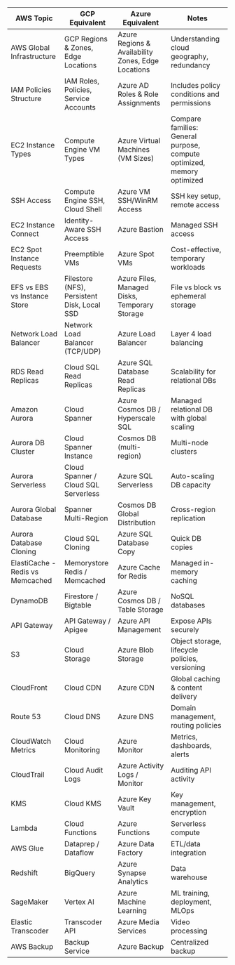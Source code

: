 | AWS Topic                        | GCP Equivalent                              | Azure Equivalent                                   | Notes                                                                  |
| -------------------------------- | ------------------------------------------- | -------------------------------------------------- | ---------------------------------------------------------------------- |
| AWS Global Infrastructure        | GCP Regions & Zones, Edge Locations         | Azure Regions & Availability Zones, Edge Locations | Understanding cloud geography, redundancy                              |
| IAM Policies Structure           | IAM Roles, Policies, Service Accounts       | Azure AD Roles & Role Assignments                  | Includes policy conditions and permissions                             |
| EC2 Instance Types               | Compute Engine VM Types                     | Azure Virtual Machines (VM Sizes)                  | Compare families: General purpose, compute optimized, memory optimized |
| SSH Access                       | Compute Engine SSH, Cloud Shell             | Azure VM SSH/WinRM Access                          | SSH key setup, remote access                                           |
| EC2 Instance Connect             | Identity-Aware SSH Access                   | Azure Bastion                                      | Managed SSH access                                                     |
| EC2 Spot Instance Requests       | Preemptible VMs                             | Azure Spot VMs                                     | Cost-effective, temporary workloads                                    |
| EFS vs EBS vs Instance Store     | Filestore (NFS), Persistent Disk, Local SSD | Azure Files, Managed Disks, Temporary Storage      | File vs block vs ephemeral storage                                     |
| Network Load Balancer            | Network Load Balancer (TCP/UDP)             | Azure Load Balancer                                | Layer 4 load balancing                                                 |
| RDS Read Replicas                | Cloud SQL Read Replicas                     | Azure SQL Database Read Replicas                   | Scalability for relational DBs                                         |
| Amazon Aurora                    | Cloud Spanner                               | Azure Cosmos DB / Hyperscale SQL                   | Managed relational DB with global scaling                              |
| Aurora DB Cluster                | Cloud Spanner Instance                      | Cosmos DB (multi-region)                           | Multi-node clusters                                                    |
| Aurora Serverless                | Cloud Spanner / Cloud SQL Serverless        | Azure SQL Serverless                               | Auto-scaling DB capacity                                               |
| Aurora Global Database           | Spanner Multi-Region                        | Cosmos DB Global Distribution                      | Cross-region replication                                               |
| Aurora Database Cloning          | Cloud SQL Cloning                           | Azure SQL Database Copy                            | Quick DB copies                                                        |
| ElastiCache - Redis vs Memcached | Memorystore Redis / Memcached               | Azure Cache for Redis                              | Managed in-memory caching                                              |
| DynamoDB                         | Firestore / Bigtable                        | Azure Cosmos DB / Table Storage                    | NoSQL databases                                                        |
| API Gateway                      | API Gateway / Apigee                        | Azure API Management                               | Expose APIs securely                                                   |
| S3                               | Cloud Storage                               | Azure Blob Storage                                 | Object storage, lifecycle policies, versioning                         |
| CloudFront                       | Cloud CDN                                   | Azure CDN                                          | Global caching & content delivery                                      |
| Route 53                         | Cloud DNS                                   | Azure DNS                                          | Domain management, routing policies                                    |
| CloudWatch Metrics               | Cloud Monitoring                            | Azure Monitor                                      | Metrics, dashboards, alerts                                            |
| CloudTrail                       | Cloud Audit Logs                            | Azure Activity Logs / Monitor                      | Auditing API activity                                                  |
| KMS                              | Cloud KMS                                   | Azure Key Vault                                    | Key management, encryption                                             |
| Lambda                           | Cloud Functions                             | Azure Functions                                    | Serverless compute                                                     |
| AWS Glue                         | Dataprep / Dataflow                         | Azure Data Factory                                 | ETL/data integration                                                   |
| Redshift                         | BigQuery                                    | Azure Synapse Analytics                            | Data warehouse                                                         |
| SageMaker                        | Vertex AI                                   | Azure Machine Learning                             | ML training, deployment, MLOps                                         |
| Elastic Transcoder               | Transcoder API                              | Azure Media Services                               | Video processing                                                       |
| AWS Backup                       | Backup Service                              | Azure Backup                                       | Centralized backup                                                     |
